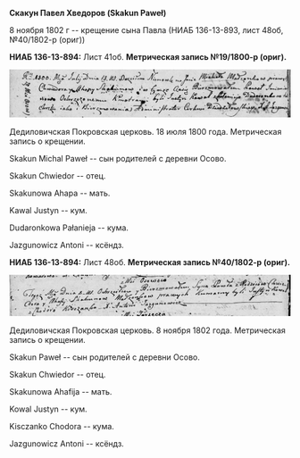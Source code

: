 **Скакун Павел Хведоров (Skakun Paweł)**

8 ноября 1802 г -- крещение сына Павла (НИАБ 136-13-893, лист 48об,
№40/1802-р (ориг))

**НИАБ 136-13-894:** Лист 41об. **Метрическая запись №19/1800-р
(ориг).**

![](./media/1853dbc21a8e7ac1dd91f64ce0ed34fc7c1c8c8d.png)

Дедиловичская Покровская церковь. 18 июля 1800 года. Метрическая запись
о крещении.

Skakun Michal Paweł -- сын родителей с деревни Осовo.

Skakun Chwiedor -- отец.

Skakunowa Ahapa -- мать.

Kawal Justyn -- кум.

Dudaronkowa Pałanieja -- кума.

Jazgunowicz Antoni -- ксёндз.

**НИАБ 136-13-894:** Лист 48об. **Метрическая запись №40/1802-р
(ориг).**

![](./media/26a7fb6b40427ac25607d02b7c3100bb22511df8.png)

Дедиловичская Покровская церковь. 8 ноября 1802 года. Метрическая запись
о крещении.

Skakun Paweł -- сын родителей с деревни Осовo.

Skakun Chwiedor -- отец.

Skakunowa Ahafija -- мать.

Kowal Justyn -- кум.

Kisczanko Chodora -- кума.

Jazgunowicz Antoni -- ксёндз.
